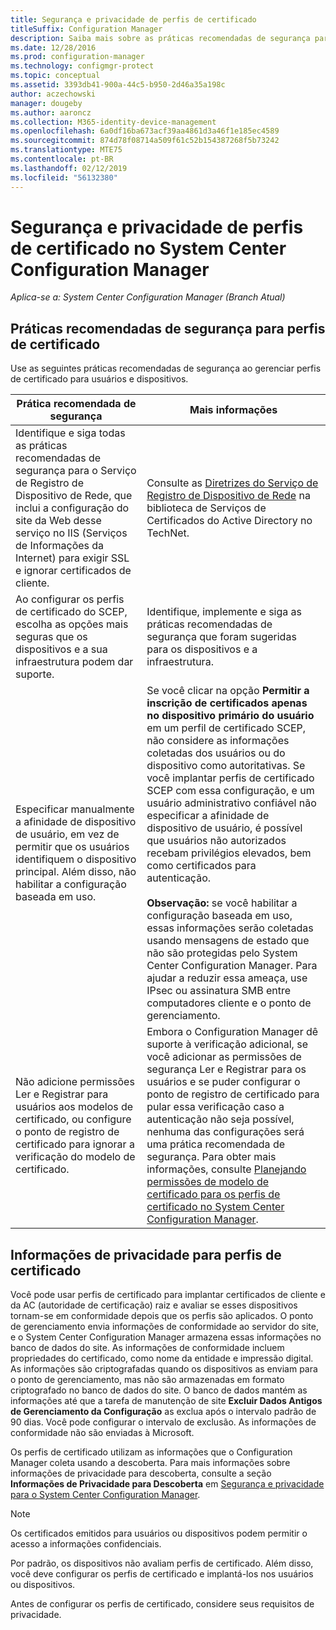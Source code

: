 ```yaml
---
title: Segurança e privacidade de perfis de certificado
titleSuffix: Configuration Manager
description: Saiba mais sobre as práticas recomendadas de segurança para gerenciar perfis de certificado para usuários e dispositivos no System Center Configuration Manager.
ms.date: 12/28/2016
ms.prod: configuration-manager
ms.technology: configmgr-protect
ms.topic: conceptual
ms.assetid: 3393db41-900a-44c5-b950-2d46a35a198c
author: aczechowski
manager: dougeby
ms.author: aaroncz
ms.collection: M365-identity-device-management
ms.openlocfilehash: 6a0df16ba673acf39aa4861d3a46f1e185ec4589
ms.sourcegitcommit: 874d78f08714a509f61c52b154387268f5b73242
ms.translationtype: MTE75
ms.contentlocale: pt-BR
ms.lasthandoff: 02/12/2019
ms.locfileid: "56132380"
---
```

# <a name="security-and-privacy-for-certificate-profiles-in-system-center-configuration-manager"></a>Segurança e privacidade de perfis de certificado no System Center Configuration Manager

*Aplica-se a: System Center Configuration Manager (Branch Atual)*


##  <a name="security-best-practices-for-certificate-profiles"></a>Práticas recomendadas de segurança para perfis de certificado  
 Use as seguintes práticas recomendadas de segurança ao gerenciar perfis de certificado para usuários e dispositivos.  

|Prática recomendada de segurança|Mais informações|  
|----------------------------|----------------------|  
|Identifique e siga todas as práticas recomendadas de segurança para o Serviço de Registro de Dispositivo de Rede, que inclui a configuração do site da Web desse serviço no IIS (Serviços de Informações da Internet) para exigir SSL e ignorar certificados de cliente.|Consulte as [Diretrizes do Serviço de Registro de Dispositivo de Rede](http://go.microsoft.com/fwlink/p/?LinkId=309016) na biblioteca de Serviços de Certificados do Active Directory no TechNet.|  
|Ao configurar os perfis de certificado do SCEP, escolha as opções mais seguras que os dispositivos e a sua infraestrutura podem dar suporte.|Identifique, implemente e siga as práticas recomendadas de segurança que foram sugeridas para os dispositivos e a infraestrutura.|  
|Especificar manualmente a afinidade de dispositivo de usuário, em vez de permitir que os usuários identifiquem o dispositivo principal. Além disso, não habilitar a configuração baseada em uso.|Se você clicar na opção **Permitir a inscrição de certificados apenas no dispositivo primário do usuário** em um perfil de certificado SCEP, não considere as informações coletadas dos usuários ou do dispositivo como autoritativas. Se você implantar perfis de certificado SCEP com essa configuração, e um usuário administrativo confiável não especificar a afinidade de dispositivo de usuário, é possível que usuários não autorizados recebam privilégios elevados, bem como certificados para autenticação.<br /><br /> **Observação:** se você habilitar a configuração baseada em uso, essas informações serão coletadas usando mensagens de estado que não são protegidas pelo System Center Configuration Manager. Para ajudar a reduzir essa ameaça, use IPsec ou assinatura SMB entre computadores cliente e o ponto de gerenciamento.|  
|Não adicione permissões Ler e Registrar para usuários aos modelos de certificado, ou configure o ponto de registro de certificado para ignorar a verificação do modelo de certificado.|Embora o Configuration Manager dê suporte à verificação adicional, se você adicionar as permissões de segurança Ler e Registrar para os usuários e se puder configurar o ponto de registro de certificado para pular essa verificação caso a autenticação não seja possível, nenhuma das configurações será uma prática recomendada de segurança. Para obter mais informações, consulte [Planejando permissões de modelo de certificado para os perfis de certificado no System Center Configuration Manager](../../protect/plan-design/planning-for-certificate-template-permissions.md).|  

## <a name="privacy-information-for-certificate-profiles"></a>Informações de privacidade para perfis de certificado  
 Você pode usar perfis de certificado para implantar certificados de cliente e da AC (autoridade de certificação) raiz e avaliar se esses dispositivos tornam-se em conformidade depois que os perfis são aplicados. O ponto de gerenciamento envia informações de conformidade ao servidor do site, e o System Center Configuration Manager armazena essas informações no banco de dados do site. As informações de conformidade incluem propriedades do certificado, como nome da entidade e impressão digital. As informações são criptografadas quando os dispositivos as enviam para o ponto de gerenciamento, mas não são armazenadas em formato criptografado no banco de dados do site. O banco de dados mantém as informações até que a tarefa de manutenção de site **Excluir Dados Antigos de Gerenciamento da Configuração** as exclua após o intervalo padrão de 90 dias. Você pode configurar o intervalo de exclusão. As informações de conformidade não são enviadas à Microsoft.  

 Os perfis de certificado utilizam as informações que o Configuration Manager coleta usando a descoberta. Para mais informações sobre informações de privacidade para descoberta, consulte a seção **Informações de Privacidade para Descoberta** em [Segurança e privacidade para o System Center Configuration Manager](../../core/plan-design/security/security-and-privacy.md).  

> [!NOTE]  
>  Os certificados emitidos para usuários ou dispositivos podem permitir o acesso a informações confidenciais.  

 Por padrão, os dispositivos não avaliam perfis de certificado. Além disso, você deve configurar os perfis de certificado e implantá-los nos usuários ou dispositivos.  

 Antes de configurar os perfis de certificado, considere seus requisitos de privacidade.  
